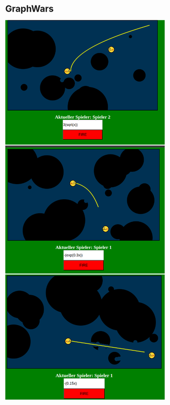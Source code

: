 # GraphWars
![Alt text](/img/GW1.png?raw=true)
![Alt text](/img/GW2.png?raw=true)
![Alt text](/img/GW3.png?raw=true)
